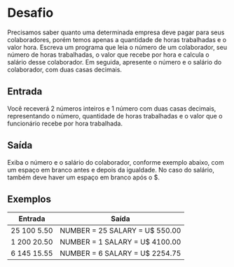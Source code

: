 # Desafio
Precisamos saber quanto uma determinada empresa deve pagar para seus colaboradores, porém temos apenas a quantidade de horas trabalhadas e o valor hora. Escreva um programa que leia o número de um colaborador, seu número de horas trabalhadas, o valor que recebe por hora e calcula o salário desse colaborador. Em seguida, apresente o número e o salário do colaborador, com duas casas decimais.

## Entrada
Você receverá 2 números inteiros e 1 número com duas casas decimais, representando o número, quantidade de horas trabalhadas e o valor que o funcionário recebe por hora trabalhada.

## Saída
Exiba o número e o salário do colaborador, conforme exemplo abaixo, com um espaço em branco antes e depois da igualdade. No caso do salário, também deve haver um espaço em branco após o $.

## Exemplos

Entrada   | Saída
--------- | ------
25 100 5.50 | NUMBER = 25 SALARY = U$ 550.00
1 200 20.50 | NUMBER = 1 SALARY = U$ 4100.00
6 145 15.55 | NUMBER = 6 SALARY = U$ 2254.75